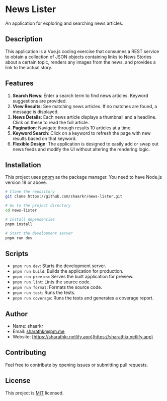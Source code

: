 # News Lister

An application for exploring and searching news articles.

## Description

This application is a Vue.js coding exercise that consumes a REST service to obtain a collection of JSON objects containing links to News Stories about a certain topic, renders any images from the news, and provides a link to the actual story.

## Features

1. **Search News**: Enter a search term to find news articles. Keyword suggestions are provided.
2. **View Results**: See matching news articles. If no matches are found, a message is displayed.
3. **News Details**: Each news article displays a thumbnail and a headline. Click on these to read the full article.
4. **Pagination**: Navigate through results 10 articles at a time.
5. **Keyword Search**: Click on a keyword to refresh the page with new results based on that keyword.
6. **Flexible Design**: The application is designed to easily add or swap out news feeds and modify the UI without altering the rendering logic.

## Installation

This project uses [pnpm](https://pnpm.io/) as the package manager. You need to have Node.js version 18 or above.

```bash
# Clone the repository
git clone https://github.com/shaarkr/news-lister.git

# Go to the project directory
cd news-lister

# Install dependencies
pnpm install

# Start the development server
pnpm run dev
```

## Scripts

- `pnpm run dev`: Starts the development server.
- `pnpm run build`: Builds the application for production.
- `pnpm run preview`: Serves the built application for preview.
- `pnpm run lint`: Lints the source code.
- `pnpm run format`: Formats the source code.
- `pnpm run test`: Runs the tests.
- `pnpm run coverage`: Runs the tests and generates a coverage report.

## Author

- Name: shaarkr
- Email: sharathkr@pm.me
- Website: [https://sharathkr.netlify.app](https://sharathkr.netlify.app)

## Contributing

Feel free to contribute by opening issues or submitting pull requests.

## License

This project is [MIT](LICENSE) licensed.
